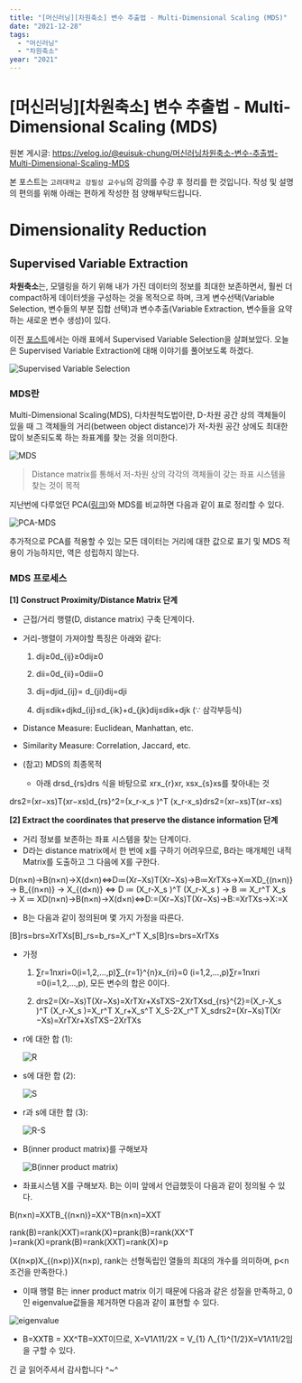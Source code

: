 ```yaml
---
title: "[머신러닝][차원축소] 변수 추출법 - Multi-Dimensional Scaling (MDS)"
date: "2021-12-28"
tags:
  - "머신러닝"
  - "차원축소"
year: "2021"
---
```


# [머신러닝][차원축소] 변수 추출법 - Multi-Dimensional Scaling (MDS)

원본 게시글: https://velog.io/@euisuk-chung/머신러닝차원축소-변수-추출법-Multi-Dimensional-Scaling-MDS



본 포스트는 `고려대학교 강필성 교수님`의 강의를 수강 후 정리를 한 것입니다. 작성 및 설명의 편의를 위해 아래는 편하게 작성한 점 양해부탁드립니다.

Dimensionality Reduction
========================

Supervised Variable Extraction
------------------------------

**차원축소**는, 모델링을 하기 위해 내가 가진 데이터의 정보를 최대한 보존하면서, 훨씬 더 compact하게 데이터셋을 구성하는 것을 목적으로 하며, 크게 변수선택(Variable Selection, 변수들의 부분 집합 선택)과 변수추출(Variable Extraction, 변수들을 요약하는 새로운 변수 생성)이 있다.

이전 [포스트](https://velog.io/@euisuk-chung/%EB%A8%B8%EC%8B%A0%EB%9F%AC%EB%8B%9D%EC%B0%A8%EC%9B%90%EC%B6%95%EC%86%8C-%EB%B3%80%EC%88%98-%EC%84%A0%ED%83%9D%EB%B2%95-16)에서는 아래 표에서 Supervised Variable Selection을 살펴보았다. 오늘은 Supervised Variable Extraction에 대해 이야기를 풀어보도록 하겠다.

![Supervised Variable Selection](https://velog.velcdn.com/images%2Feuisuk-chung%2Fpost%2F423cc1da-966e-4a89-8c91-f317b6415aa8%2Fimage.png)

### MDS란

Multi-Dimensional Scaling(MDS), 다차원척도법이란, D-차원 공간 상의 객체들이 있을 때 그 객체들의 거리(between object distance)가 저-차원 공간 상에도 최대한 많이 보존되도록 하는 좌표계를 찾는 것을 의미한다.

![MDS](https://velog.velcdn.com/images%2Feuisuk-chung%2Fpost%2F807ceb6c-81d4-48c4-9005-2a5b1abfd24e%2Fimage.png)

> Distance matrix를 통해서 저-차원 상의 각각의 객체들이 갖는 좌표 시스템을 찾는 것이 목적

지난번에 다루었던 PCA([링크](https://velog.io/@euisuk-chung/%EB%A8%B8%EC%8B%A0%EB%9F%AC%EB%8B%9D%EC%B0%A8%EC%9B%90%EC%B6%95%EC%86%8C-%EB%B3%80%EC%88%98-%EC%B6%94%EC%B6%9C%EB%B2%95-Principal-Component-Analysis-PCA))와 MDS를 비교하면 다음과 같이 표로 정리할 수 있다.

![PCA-MDS](https://velog.velcdn.com/images%2Feuisuk-chung%2Fpost%2Ff6e8baa9-5016-48dd-aca7-272191b40b69%2Fimage.png)

추가적으로 PCA를 적용할 수 있는 모든 데이터는 거리에 대한 값으로 표기 및 MDS 적용이 가능하지만, 역은 성립하지 않는다.

### MDS 프로세스

**[1] Construct Proximity/Distance Matrix 단계**

* 근접/거리 행렬(D, distance matrix) 구축 단계이다.
* 거리-행렬이 가져야할 특징은 아래와 같다:  
  
  1. dij≥0d\_{ij}≥0dij​≥0  
  
  2. dii=0d\_{ii}=0dii​=0  
  
  3. dij=djid\_{ij}= d\_{ji}dij​=dji​  
  
  4. dij≤dik+djkd\_{ij}≤d\_{ik}+d\_{jk}dij​≤dik​+djk​ (∵ 삼각부등식)
* Distance Measure: Euclidean, Manhattan, etc.
* Similarity Measure: Correlation, Jaccard, etc.
* (참고) MDS의 최종목적  
  
  - 아래 drsd\_{rs}drs​ 식을 바탕으로 xrx\_{r}xr​, xsx\_{s}xs​를 찾아내는 것

drs2=(xr−xs)T(xr−xs)d\_{rs}^2=(x\_r-x\_s )^T (x\_r-x\_s)drs2​=(xr​−xs​)T(xr​−xs​)

**[2] Extract the coordinates that preserve the distance information 단계**

* 거리 정보를 보존하는 좌표 시스템을 찾는 단계이다.
* D라는 distance matrix에서 한 번에 x를 구하기 어려우므로, B라는 매개체인 내적 Matrix를 도출하고 그 다음에 X를 구한다.

D(n×n)→B(n×n)→X(d×n)⇔D≔(Xr−Xs)T(Xr−Xs)→B≔XrTXs→X≔XD\_{(n×n)} → B\_{(n×n)} → X\_{(d×n)} ⇔ D ≔ (X\_r-X\_s )^T (X\_r-X\_s ) → B ≔ X\_r^T X\_s → X ≔ XD(n×n)​→B(n×n)​→X(d×n)​⇔D:=(Xr​−Xs​)T(Xr​−Xs​)→B:=XrT​Xs​→X:=X

* B는 다음과 같이 정의된며 몇 가지 가정을 따른다.

[B]rs=brs=XrTXs[B]\_rs=b\_rs=X\_r^T X\_s[B]r​s=br​s=XrT​Xs​

* 가정  
  
  1. ∑r=1nxri=0(i=1,2,…,p)∑\_{r=1}^{n}x\_{ri}=0 (i=1,2,…,p)∑r=1n​xri​=0(i=1,2,…,p), 모든 변수의 합은 0이다.  
  
  2. drs2=(Xr−Xs)T(Xr−Xs)=XrTXr+XsTXS−2XrTXsd\_{rs}^{2}=(X\_r-X\_s )^T (X\_r-X\_s )=X\_r^T X\_r+X\_s^T X\_S-2X\_r^T X\_sdrs2​=(Xr​−Xs​)T(Xr​−Xs​)=XrT​Xr​+XsT​XS​−2XrT​Xs​
* r에 대한 합 (1):  
  
  ![R](https://velog.velcdn.com/images%2Feuisuk-chung%2Fpost%2F09dba57c-3625-4a4a-b976-de914c34727a%2Fimage.png)
* s에 대한 합 (2):  
  
  ![S](https://velog.velcdn.com/images%2Feuisuk-chung%2Fpost%2F308c36cc-e1c7-46c4-9f1a-5d7e7e713f3a%2Fimage.png)
* r과 s에 대한 합 (3):  
  
  ![R-S](https://velog.velcdn.com/images%2Feuisuk-chung%2Fpost%2F6fd4b43a-dfe2-4042-81f6-f1486c43e6c1%2Fimage.png)
* B(inner product matrix)를 구해보자  
  
  ![B(inner product matrix)](https://velog.velcdn.com/images%2Feuisuk-chung%2Fpost%2F7924bb4f-5256-4fb1-bd98-0b9dc602dcdb%2Fimage.png)
* 좌표시스템 X를 구해보자. B는 이미 앞에서 언급했듯이 다음과 같이 정의될 수 있다.

B(n×n)=XXTB\_{(n×n)}=XX^TB(n×n)​=XXT

rank(B)=rank(XXT)=rank(X)=prank(B)=rank(XX^T )=rank(X)=prank(B)=rank(XXT)=rank(X)=p

(X(n×p)X\_{(n×p)}X(n×p)​, rank는 선형독립인 열들의 최대의 개수를 의미하며, p<n조건을 만족한다.)

* 이때 행렬 B는 inner product matrix 이기 때문에 다음과 같은 성질을 만족하고, 0인 eigenvalue값들을 제거하면 다음과 같이 표현할 수 있다.

![eigenvalue](https://velog.velcdn.com/images%2Feuisuk-chung%2Fpost%2F8d9d05a4-1b0f-452f-abad-beaf0c19b2e5%2Fimage.png)

* B=XXTB = XX^TB=XXT이므로, X=V1Λ11/2X = V\_{1} Λ\_{1}^{1/2}X=V1​Λ11/2​임을 구할 수 있다.

긴 글 읽어주셔서 감사합니다 ^~^

